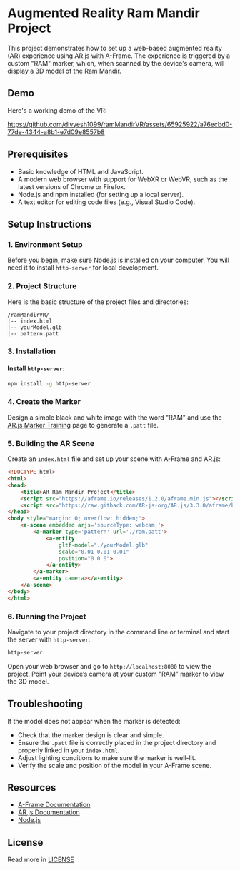 # Augmented Reality Ram Mandir Project

This project demonstrates how to set up a web-based augmented reality (AR) experience using AR.js with A-Frame. The experience is triggered by a custom "RAM" marker, which, when scanned by the device's camera, will display a 3D model of the Ram Mandir.

## Demo

Here's a working demo of the VR: 

https://github.com/divyesh1099/ramMandirVR/assets/65925922/a76ecbd0-77de-4344-a8b1-e7d09e8557b8

## Prerequisites

- Basic knowledge of HTML and JavaScript.
- A modern web browser with support for WebXR or WebVR, such as the latest versions of Chrome or Firefox.
- Node.js and npm installed (for setting up a local server).
- A text editor for editing code files (e.g., Visual Studio Code).

## Setup Instructions

### 1. Environment Setup

Before you begin, make sure Node.js is installed on your computer. You will need it to install `http-server` for local development.

### 2. Project Structure

Here is the basic structure of the project files and directories:

```plaintext
/ramMandirVR/
|-- index.html
|-- yourModel.glb
|-- pattern.patt
```

### 3. Installation

#### Install `http-server`:

```bash
npm install -g http-server
```

### 4. Create the Marker

Design a simple black and white image with the word "RAM" and use the [AR.js Marker Training](https://jeromeetienne.github.io/AR.js/three.js/examples/marker-training/examples/generator.html) page to generate a `.patt` file.

### 5. Building the AR Scene

Create an `index.html` file and set up your scene with A-Frame and AR.js:

```html
<!DOCTYPE html>
<html>
<head>
    <title>AR Ram Mandir Project</title>
    <script src="https://aframe.io/releases/1.2.0/aframe.min.js"></script>
    <script src="https://raw.githack.com/AR-js-org/AR.js/3.3.0/aframe/build/aframe-ar.js"></script>
</head>
<body style="margin: 0; overflow: hidden;">
    <a-scene embedded arjs='sourceType: webcam;'>
        <a-marker type='pattern' url='./ram.patt'>
            <a-entity 
                gltf-model="./yourModel.glb" 
                scale="0.01 0.01 0.01" 
                position="0 0 0">
            </a-entity>
        </a-marker>
        <a-entity camera></a-entity>
    </a-scene>
</body>
</html>
```

### 6. Running the Project

Navigate to your project directory in the command line or terminal and start the server with `http-server`:

```bash
http-server
```

Open your web browser and go to `http://localhost:8080` to view the project. Point your device’s camera at your custom "RAM" marker to view the 3D model.

## Troubleshooting

If the model does not appear when the marker is detected:
- Check that the marker design is clear and simple.
- Ensure the `.patt` file is correctly placed in the project directory and properly linked in your `index.html`.
- Adjust lighting conditions to make sure the marker is well-lit.
- Verify the scale and position of the model in your A-Frame scene.

## Resources

- [A-Frame Documentation](https://aframe.io/docs/)
- [AR.js Documentation](https://github.com/AR-js-org/AR.js)
- [Node.js](https://nodejs.org/)

## License
Read more in [LICENSE](LICENSE)
